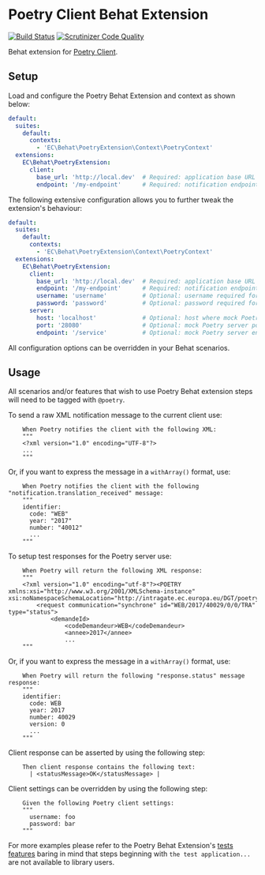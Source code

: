 # Poetry Client Behat Extension

[![Build Status](https://travis-ci.org/ec-europa/oe-poetry-behat.svg?branch=master)](https://travis-ci.org/ec-europa/oe-poetry-behat)
[![Scrutinizer Code Quality](https://scrutinizer-ci.com/g/ec-europa/oe-poetry-behat/badges/quality-score.png?b=master)](https://scrutinizer-ci.com/g/ec-europa/oe-poetry-behat/?branch=master)

Behat extension for [Poetry Client](https://github.com/ec-europa/oe-poetry-client).

## Setup

Load and configure the Poetry Behat Extension and context as shown below:

```yaml
default:
  suites:
    default:
      contexts:
        - 'EC\Behat\PoetryExtension\Context\PoetryContext'
  extensions:
    EC\Behat\PoetryExtension:
      client:
        base_url: 'http://local.dev'  # Required: application base URL running Poetry Client library.
        endpoint: '/my-endpoint'      # Required: notification endpoint on your application.
```

The following extensive configuration allows you to further tweak the extension's behaviour:

```yaml
default:
  suites:
    default:
      contexts:
        - 'EC\Behat\PoetryExtension\Context\PoetryContext'
  extensions:
    EC\Behat\PoetryExtension:
      client:
        base_url: 'http://local.dev'  # Required: application base URL running Poetry Client library.
        endpoint: '/my-endpoint'      # Required: notification endpoint on your application.
        username: 'username'          # Optional: username required for the mock service to authenticate on your application.
        password: 'password'          # Optional: password required for the mock service to authenticate on your application.
      server:
        host: 'localhost'             # Optional: host where mock Poetry server will be running.
        port: '28080'                 # Optional: mock Poetry server port.
        endpoint: '/service'          # Optional: mock Poetry server endpoint.
```

All configuration options can be overridden in your Behat scenarios.

## Usage

All scenarios and/or features that wish to use Poetry Behat extension steps will need to be tagged with `@poetry`.

To send a raw XML notification message to the current client use:

```gherkin
    When Poetry notifies the client with the following XML:
    """
    <?xml version="1.0" encoding="UTF-8"?>
    ...
    """
```

Or, if you want to express the message in a `withArray()` format, use:

```gherkin
    When Poetry notifies the client with the following "notification.translation_received" message:
    """
    identifier:
      code: "WEB"
      year: "2017"
      number: "40012"
      ...
    """
```

To setup test responses for the Poetry server use:

```gherkin
    When Poetry will return the following XML response:
    """
    <?xml version="1.0" encoding="utf-8"?><POETRY xmlns:xsi="http://www.w3.org/2001/XMLSchema-instance" xsi:noNamespaceSchemaLocation="http://intragate.ec.europa.eu/DGT/poetry_services/poetry.xsd">
        <request communication="synchrone" id="WEB/2017/40029/0/0/TRA" type="status">
            <demandeId>
                <codeDemandeur>WEB</codeDemandeur>
                <annee>2017</annee>
                ...
    """
```

Or, if you want to express the message in a `withArray()` format, use:

```gherkin
    When Poetry will return the following "response.status" message response:
    """
    identifier:
      code: WEB
      year: 2017
      number: 40029
      version: 0
      ...
    """
```

Client response can be asserted by using the following step:

```gherkin
    Then client response contains the following text:
      | <statusMessage>OK</statusMessage> |
```

Client settings can be overridden by using the following step:

```gherkin
    Given the following Poetry client settings:
    """
      username: foo
      password: bar
    """
```

For more examples please refer to the Poetry Behat Extension's [tests features](features) baring in mind that steps
beginning with `the test application...` are not available to library users.
